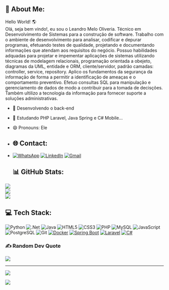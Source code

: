 ## 💫 About Me:<br>
Hello World! 🌎<br>
Olá, seja bem vindo!, eu sou o Leandro Melo Oliveria. Técnico em Desenvolvimento de Sistemas para a construção de software. Trabalho com o ambiente de desenvolvimento para analisar, codificar e depurar programas, efetuando testes de qualidade, projetando e documentando informações que atendam aos requisitos do negócio. Possuo habilidades adquadas para projetar e impementar aplicações de sistemas utilizando técnicas de modelagem relacionais, programação orientada a obejeto, diagramas da UML, entidade e ORM, cliente/servidor, padrão camadas: controller, service, repository. Aplico os fundamentos da segurança da informação de forma a permitir a identificação de ameaças e o comportamento preventivo. Efetuo consultas SQL para manipulação e gerenciamento de dados de modo a contribuir para a tomada de decisções. Também ultilizo a tecnologia da informação para fornecer suporte a soluções administrativas.<br>

- 🔭 Desenvolvendo o back-end
- 🌱 Estudando PHP Laravel, Java Spring e C# Mobile...
- 😄 Pronouns: Ele<br>

- ## 🌐 Contact:<br>
- [![WhatsApp](https://img.shields.io/badge/WhatsApp-25D366?style=for-the-badge&logo=whatsapp&logoColor=white)](https://wa.me/5518991088364)
  [![LinkedIn](https://img.shields.io/badge/LinkedIn-0077B5?style=for-the-badge&logo=linkedin&logoColor=white)](https://linkedin.com/in/leandro-melo-oliveira-63b85234)
  [![Gmail](https://img.shields.io/badge/Gmail-D14836?style=for-the-badge&logo=gmail&logoColor=white)](leandromelodia@gmail.com)

  ## 📊 GitHub Stats:<br>
![](https://github-readme-stats.vercel.app/api?username=Le234&theme=radical&hide_border=true&include_all_commits=false&count_private=false)<br/>
![](https://github-readme-streak-stats.herokuapp.com/?user=Le234&theme=radical&hide_border=true)<br/>
![](https://github-readme-stats.vercel.app/api/top-langs/?username=Le234&theme=radical&hide_border=true&include_all_commits=false&count_private=false&layout=compact)

## 💻 Tech Stack:
![Python](https://img.shields.io/badge/python-3670A0?style=flat&logo=python&logoColor=ffdd54)
![.Net](https://img.shields.io/badge/.NET-5C2D91?style=for-the-badge&logo=.net&logoColor=white) 
![Java](https://img.shields.io/badge/Java-ED8B00?style=for-the-badge&logo=openjdk&logoColor=white)
![HTML5](https://img.shields.io/badge/html5-%23E34F26.svg?style=flat&logo=html5&logoColor=white)
![CSS3](https://img.shields.io/badge/css3-%231572B6.svg?style=flat&logo=css3&logoColor=white)
![PHP](https://img.shields.io/badge/PHP-777BB4?style=for-the-badge&logo=php&logoColor=white)
![MySQL](https://img.shields.io/badge/MySQL-00000F?style=for-the-badge&logo=mysql&logoColor=white)
![JavaScript](https://img.shields.io/badge/javascript-%23323330.svg?style=flat&logo=javascript&logoColor=%23F7DF1E) 
![PostgreSQL](https://img.shields.io/badge/PostgreSQL-316192?style=for-the-badge&logo=postgresql&logoColor=white)
![Git](https://img.shields.io/badge/GIT-E44C30?style=for-the-badge&logo=git&logoColor=white)
[![Docker](https://img.shields.io/badge/Docker-2496ED?logo=docker&logoColor=fff)](#)
[![Spring Boot](https://img.shields.io/badge/Spring%20Boot-6DB33F?logo=springboot&logoColor=fff)](#)
[![Laravel](https://img.shields.io/badge/Laravel-%23FF2D20.svg?logo=laravel&logoColor=white)](#)
[![C#](https://custom-icon-badges.demolab.com/badge/C%23-%23239120.svg?logo=cshrp&logoColor=white)](#)

### ✍️ Random Dev Quote
![](https://quotes-github-readme.vercel.app/api?type=vetical&theme=radical)


  
---  
<a href="https://visitcount.itsvg.in">
  <img src="https://visitcount.itsvg.in/api?id=Le234&label=Profile%20Views&color=5&icon=0&pretty=false" />
</a>

[![](https://visitcount.itsvg.in/api?id=Le234&label=Profile%20Views&color=5&icon=0&pretty=false)](https://visitcount.itsvg.in)
  
